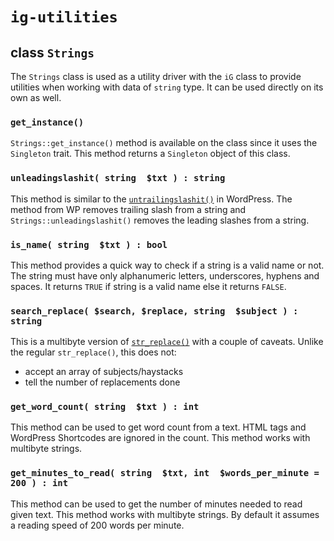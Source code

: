 # `ig-utilities`

## class `Strings`

The `Strings` class is used as a utility driver with the `iG` class to provide utilities when working with data of `string` type. It can be used directly on its own as well.

### `get_instance()`

`Strings::get_instance()` method is available on the class since it uses the `Singleton` trait. This method returns a `Singleton` object of this class.

### `unleadingslashit( string  $txt ) : string`

This method is similar to the [`untrailingslashit()`](https://developer.wordpress.org/reference/functions/untrailingslashit/) in WordPress. The method from WP removes trailing slash from a string and `Strings::unleadingslashit()` removes the leading slashes from a string.

### `is_name( string  $txt ) : bool`

This method provides a quick way to check if a string is a valid name or not. The string must have only alphanumeric letters, underscores, hyphens and spaces. It returns `TRUE` if string is a valid name else it returns `FALSE`.

### `search_replace( $search, $replace, string  $subject ) : string`

This is a multibyte version of [`str_replace()`](https://www.php.net/manual/en/function.str-replace.php) with a couple of caveats. Unlike the regular `str_replace()`, this does not:
- accept an array of subjects/haystacks
- tell the number of replacements done

### `get_word_count( string  $txt ) : int`

This method can be used to get word count from a text. HTML tags and WordPress Shortcodes are ignored in the count. This method works with multibyte strings.

### `get_minutes_to_read( string  $txt, int  $words_per_minute = 200 ) : int`

This method can be used to get the number of minutes needed to read given text. This method works with multibyte strings. By default it assumes a reading speed of 200 words per minute.
